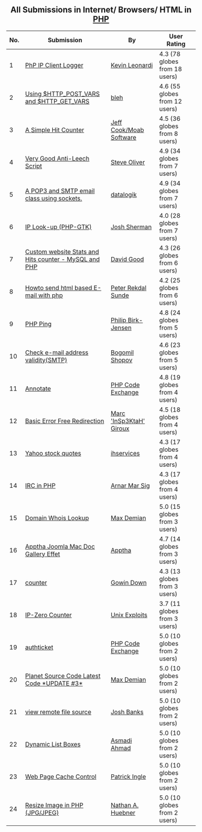 ﻿<div align="center">

## All Submissions in Internet/ Browsers/ HTML in [PHP](../ByWorld/php.md)

</div>

No.  | Submission | By   | User Rating
---- | ---------- | ---- | -----------
1 | [PhP IP Client Logger<br />](https://github.com/Planet-Source-Code/kevin-leonardi-php-ip-client-logger__8-539) | [Kevin Leonardi](../ByAuthor/kevin-leonardi.md) | 4.3 (78 globes from 18 users)
2 | [Using $HTTP\_POST\_VARS and $HTTP\_GET\_VARS<br />](https://github.com/Planet-Source-Code/bleh-using-http-post-vars-and-http-get-vars__8-500) | [bleh](../ByAuthor/bleh.md) | 4.6 (55 globes from 12 users)
3 | [A Simple Hit Counter<br />](https://github.com/Planet-Source-Code/jeff-cook-moab-software-a-simple-hit-counter__8-1008) | [Jeff Cook/Moab Software](../ByAuthor/jeff-cook-moab-software.md) | 4.5 (36 globes from 8 users)
4 | [Very Good Anti\-Leech Script<br />](https://github.com/Planet-Source-Code/steve-oliver-very-good-anti-leech-script__8-286) | [Steve Oliver](../ByAuthor/steve-oliver.md) | 4.9 (34 globes from 7 users)
5 | [A POP3 and SMTP email class using sockets\.<br />](https://github.com/Planet-Source-Code/datalogik-a-pop3-and-smtp-email-class-using-sockets__8-1469) | [datalogik](../ByAuthor/datalogik.md) | 4.9 (34 globes from 7 users)
6 | [IP Look\-up \(PHP\-GTK\)<br />](https://github.com/Planet-Source-Code/josh-sherman-ip-look-up-php-gtk__8-567) | [Josh Sherman](../ByAuthor/josh-sherman.md) | 4.0 (28 globes from 7 users)
7 | [Custom website Stats and Hits counter \- MySQL and PHP<br />](https://github.com/Planet-Source-Code/david-good-custom-website-stats-and-hits-counter-mysql-and-php__8-287) | [David Good](../ByAuthor/david-good.md) | 4.3 (26 globes from 6 users)
8 | [Howto send html based E\-mail with php<br />](https://github.com/Planet-Source-Code/peter-rekdal-sunde-howto-send-html-based-e-mail-with-php__8-590) | [Peter Rekdal Sunde](../ByAuthor/peter-rekdal-sunde.md) | 4.2 (25 globes from 6 users)
9 | [PHP Ping<br />](https://github.com/Planet-Source-Code/philip-birk-jensen-php-ping__8-1786) | [Philip Birk\-Jensen](../ByAuthor/philip-birk-jensen.md) | 4.8 (24 globes from 5 users)
10 | [Check e\-mail address validity\(SMTP\)<br />](https://github.com/Planet-Source-Code/bogomil-shopov-check-e-mail-address-validity-smtp__8-612) | [Bogomil Shopov](../ByAuthor/bogomil-shopov.md) | 4.6 (23 globes from 5 users)
11 | [Annotate<br />](https://github.com/Planet-Source-Code/php-code-exchange-annotate__8-158) | [PHP Code Exchange](../ByAuthor/php-code-exchange.md) | 4.8 (19 globes from 4 users)
12 | [Basic Error Free Redirection<br />](https://github.com/Planet-Source-Code/marc-insp3ktah-giroux-basic-error-free-redirection__8-1253) | [Marc 'InSp3KtaH' Giroux](../ByAuthor/marc-insp3ktah-giroux.md) | 4.5 (18 globes from 4 users)
13 | [Yahoo stock quotes<br />](https://github.com/Planet-Source-Code/ihservices-yahoo-stock-quotes__8-360) | [ihservices](../ByAuthor/ihservices.md) | 4.3 (17 globes from 4 users)
14 | [IRC in PHP<br />](https://github.com/Planet-Source-Code/arnar-mar-sig-irc-in-php__8-443) | [Arnar Mar Sig](../ByAuthor/arnar-mar-sig.md) | 4.3 (17 globes from 4 users)
15 | [Domain Whois Lookup<br />](https://github.com/Planet-Source-Code/max-demian-domain-whois-lookup__8-223) | [Max Demian](../ByAuthor/max-demian.md) | 5.0 (15 globes from 3 users)
16 | [Apptha Joomla Mac Doc Gallery Effet<br />](https://github.com/Planet-Source-Code/apptha-apptha-joomla-mac-doc-gallery-effet__8-2922) | [Apptha ](../ByAuthor/apptha.md) | 4.7 (14 globes from 3 users)
17 | [counter<br />](https://github.com/Planet-Source-Code/gowin-down-counter__8-301) | [Gowin Down](../ByAuthor/gowin-down.md) | 4.3 (13 globes from 3 users)
18 | [IP\-Zero Counter<br />](https://github.com/Planet-Source-Code/unix-exploits-ip-zero-counter__8-524) | [Unix Exploits](../ByAuthor/unix-exploits.md) | 3.7 (11 globes from 3 users)
19 | [authticket<br />](https://github.com/Planet-Source-Code/php-code-exchange-authticket__8-6) | [PHP Code Exchange](../ByAuthor/php-code-exchange.md) | 5.0 (10 globes from 2 users)
20 | [Planet Source Code Latest Code \*UPDATE \#3\*<br />](https://github.com/Planet-Source-Code/max-demian-planet-source-code-latest-code-update-3__8-224) | [Max Demian](../ByAuthor/max-demian.md) | 5.0 (10 globes from 2 users)
21 | [view remote file source<br />](https://github.com/Planet-Source-Code/josh-banks-view-remote-file-source__8-254) | [Josh Banks](../ByAuthor/josh-banks.md) | 5.0 (10 globes from 2 users)
22 | [Dynamic List Boxes<br />](https://github.com/Planet-Source-Code/asmadi-ahmad-dynamic-list-boxes__8-427) | [Asmadi Ahmad](../ByAuthor/asmadi-ahmad.md) | 5.0 (10 globes from 2 users)
23 | [Web Page Cache Control<br />](https://github.com/Planet-Source-Code/patrick-ingle-web-page-cache-control__8-681) | [Patrick Ingle](../ByAuthor/patrick-ingle.md) | 5.0 (10 globes from 2 users)
24 | [Resize Image in PHP \(JPG/JPEG\)<br />](https://github.com/Planet-Source-Code/nathan-a-huebner-resize-image-in-php-jpg-jpeg__8-1831) | [Nathan A\. Huebner](../ByAuthor/nathan-a-huebner.md) | 5.0 (10 globes from 2 users)
